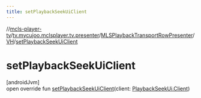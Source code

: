 ```yaml
---
title: setPlaybackSeekUiClient
---
```

//[mcls-player-tv](../../../../index.html)/[tv.mycujoo.mclsplayer.tv.presenter](../../index.html)/[MLSPlaybackTransportRowPresenter](../index.html)/[VH](index.html)/[setPlaybackSeekUiClient](set-playback-seek-ui-client.html)



# setPlaybackSeekUiClient



[androidJvm]\
open override fun [setPlaybackSeekUiClient](set-playback-seek-ui-client.html)(client: [PlaybackSeekUi.Client](https://developer.android.com/reference/kotlin/androidx/leanback/widget/PlaybackSeekUi.Client.html))




